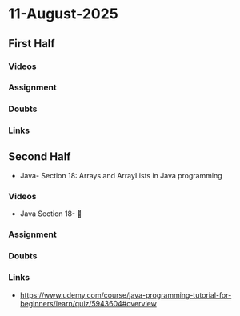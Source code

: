 # 11-August-2025

## First Half

### Videos

### Assignment

### Doubts

### Links


## Second Half

- Java- Section 18: Arrays and ArrayLists in Java programming

### Videos

- Java Section 18- 🔄 

### Assignment


### Doubts



### Links
- https://www.udemy.com/course/java-programming-tutorial-for-beginners/learn/quiz/5943604#overview